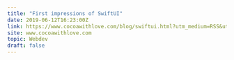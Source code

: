 ```yaml
---
title: "First impressions of SwiftUI"
date: 2019-06-12T16:23:00Z
link: https://www.cocoawithlove.com/blog/swiftui.html?utm_medium=RSS&utm_source=hune
site: www.cocoawithlove.com
topic: Webdev
draft: false
---
```


